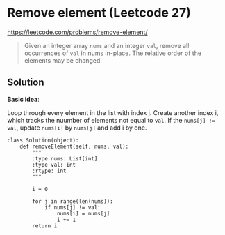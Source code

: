 # Remove element (Leetcode 27)

https://leetcode.com/problems/remove-element/

> Given an integer array `nums` and an integer `val`, remove all occurrences of `val` in nums in-place. The relative order of the elements may be changed.

## Solution

**Basic idea**:

Loop through every element in the list with index j. Create another index i, which tracks the nuumber of elements not equal to `val`. 
If the `nums[j] != val`, update `nums[i]` by `nums[j]` and add i by one.

```
class Solution(object):
    def removeElement(self, nums, val):
        """
        :type nums: List[int]
        :type val: int
        :rtype: int
        """
        
        i = 0
        
        for j in range(len(nums)):
            if nums[j] != val:
                nums[i] = nums[j]
                i += 1
        return i
``` 
